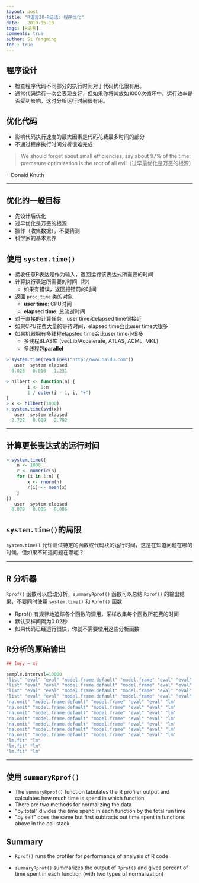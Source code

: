```yaml
---
layout: post
title: "R语言28-R语法: 程序优化"
date:   2019-05-10
tags: [R语言]
comments: true
author: Si Yangming
toc : true
---
```


## 程序设计

*   检查程序代码不同部分的执行时间对于代码优化很有用。
*   通常代码运行一次会表现良好，但如果你将其放如1000次循环中，运行效率是否受到影响，这时分析运行时间很有用。

## 优化代码

*   影响代码执行速度的最大因素是代码花费最多时间的部分
*   不通过程序执行时间分析很难完成

> We should forget about small efficiencies, say about 97% of the time: premature optimization is the root of all evil（过早最优化是万恶的根源）

--Donald Knuth

* * *

## 优化的一般目标

*   先设计后优化
*   过早优化是万恶的根源
*   操作（收集数据），不要猜测
*   科学家的基本素养

## 使用 `system.time()`

*   接收任意R表达是作为输入，返回运行该表达式所需要的时间
*   计算执行表达所需要的时间（秒）
    *   如果有错误，返回报错前的时间
*   返回 `proc_time` 类的对象
    *   **user time**: CPU时间
    *   **elapsed time**: 总流逝时间
*   对于直接的计算任务，user time和elapsed time很接近
*   如果CPU花费大量的等待时间，elapsed time会比user time大很多
*   如果机器拥有多线程elapsted time会比user time小很多
    *   多线程BLAS库 (vecLib/Accelerate, ATLAS, ACML, MKL)
    *   多线程包**parallel** 

```R
> system.time(readLines("http://www.baidu.com"))
   user  system elapsed 
  0.026   0.010   1.231 

> hilbert <- function(n) { 
        i <- 1:n
        1 / outer(i - 1, i, "+")
}
> x <- hilbert(1000)
> system.time(svd(x))
   user  system elapsed 
  2.722   0.029   2.792 
```

* * *

## 计算更长表达式的运行时间
```R
> system.time({
    n <- 1000
    r <- numeric(n)
    for (i in 1:n) {
        x <- rnorm(n)
        r[i] <- mean(x)
    }
})
   user  system elapsed 
  0.079   0.005   0.086 
```

## `system.time()`的局限

 `system.time()` 允许测试特定的函数或代码块的运行时间，这是在知道问题在哪的时候，但如果不知道问题在哪呢？

* * *

## R 分析器

`Rprof()` 函数可以启动分析，`summaryRprof()` 函数可以总结 `Rprof()` 的输出结果，不要同时使用 `system.time()` 和 `Rprof()` 函数

*   Rprof() 有规律地追踪各个函数的调用，采样收集每个函数所花费的时间
*   默认采样间隔为0.02秒
*   如果代码已经运行很快，你就不需要使用这些分析函数

## R分析的原始输出
```R
## lm(y ~ x)

sample.interval=10000
"list" "eval" "eval" "model.frame.default" "model.frame" "eval" "eval" "lm" 
"list" "eval" "eval" "model.frame.default" "model.frame" "eval" "eval" "lm" 
"list" "eval" "eval" "model.frame.default" "model.frame" "eval" "eval" "lm" 
"list" "eval" "eval" "model.frame.default" "model.frame" "eval" "eval" "lm" 
"na.omit" "model.frame.default" "model.frame" "eval" "eval" "lm" 
"na.omit" "model.frame.default" "model.frame" "eval" "eval" "lm" 
"na.omit" "model.frame.default" "model.frame" "eval" "eval" "lm" 
"na.omit" "model.frame.default" "model.frame" "eval" "eval" "lm" 
"na.omit" "model.frame.default" "model.frame" "eval" "eval" "lm" 
"na.omit" "model.frame.default" "model.frame" "eval" "eval" "lm" 
"na.omit" "model.frame.default" "model.frame" "eval" "eval" "lm" 
"lm.fit" "lm" 
"lm.fit" "lm" 
"lm.fit" "lm" 
```

* * *

## 使用 `summaryRprof()`

*   The `summaryRprof()` function tabulates the R profiler output and calculates how much time is spend in which function
*   There are two methods for normalizing the data
*   "by.total" divides the time spend in each function by the total run time
*   "by.self" does the same but first subtracts out time spent in functions above in the call stack

## Summary

*   `Rprof()` runs the profiler for performance of analysis of R code

*   `summaryRprof()` summarizes the output of `Rprof()` and gives percent of time spent in each function (with two types of normalization)
